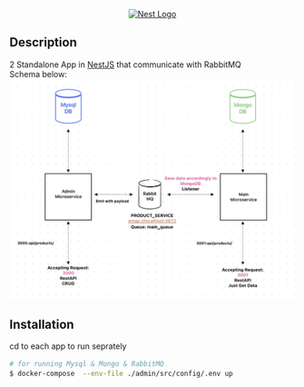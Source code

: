 <p align="center">
  <a href="http://nestjs.com/" target="blank"><img src="https://nestjs.com/img/logo-small.svg" width="200" alt="Nest Logo" /></a>
</p>

## Description

2 Standalone App in [NestJS](https://github.com/nestjs/nest) that communicate with RabbitMQ <br />
Schema below:
![Alt text](image.png)

## Installation

cd to each app to run seprately

```bash
# for running Mysql & Mongo & RabbitMQ
$ docker-compose  --env-file ./admin/src/config/.env up
```
